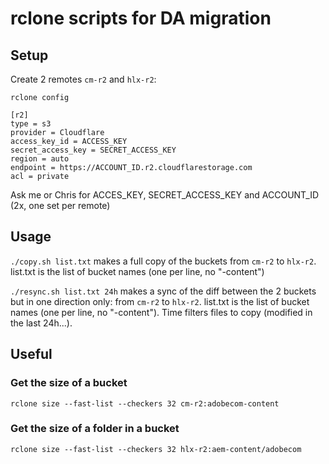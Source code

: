 # rclone scripts for DA migration

## Setup

Create 2 remotes `cm-r2` and `hlx-r2`: 

`rclone config`

```
[r2]
type = s3
provider = Cloudflare
access_key_id = ACCESS_KEY
secret_access_key = SECRET_ACCESS_KEY
region = auto
endpoint = https://ACCOUNT_ID.r2.cloudflarestorage.com
acl = private
```

Ask me or Chris for ACCES_KEY, SECRET_ACCESS_KEY and ACCOUNT_ID (2x, one set per remote)

## Usage

`./copy.sh list.txt` makes a full copy of the buckets from `cm-r2` to `hlx-r2`. list.txt is the list of bucket names (one per line, no "-content")

`./resync.sh list.txt 24h` makes a sync of the diff between the 2 buckets but in one direction only: from `cm-r2` to `hlx-r2`. list.txt is the list of bucket names (one per line, no "-content"). Time filters files to copy (modified in the last 24h...).

## Useful

### Get the size of a bucket

```
rclone size --fast-list --checkers 32 cm-r2:adobecom-content
```

### Get the size of a folder in a bucket

```
rclone size --fast-list --checkers 32 hlx-r2:aem-content/adobecom 
```